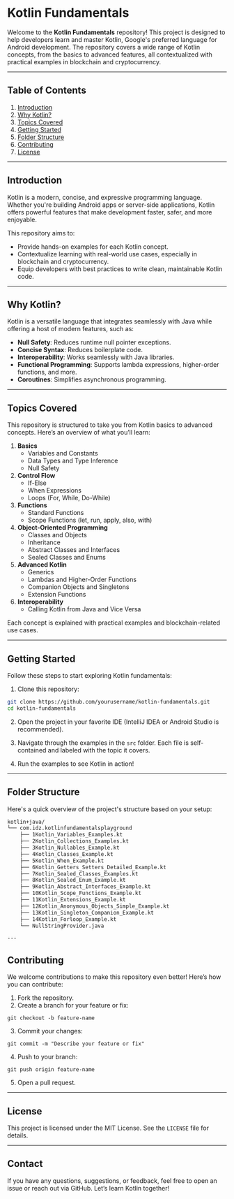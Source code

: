 # Kotlin Fundamentals

Welcome to the **Kotlin Fundamentals** repository! This project is designed to help developers learn and master Kotlin, Google's preferred language for Android development. The repository covers a wide range of Kotlin concepts, from the basics to advanced features, all contextualized with practical examples in blockchain and cryptocurrency.

---

## Table of Contents
1. [Introduction](#introduction)
2. [Why Kotlin?](#why-kotlin)
3. [Topics Covered](#topics-covered)
4. [Getting Started](#getting-started)
5. [Folder Structure](#folder-structure)
6. [Contributing](#contributing)
7. [License](#license)

---

## Introduction
Kotlin is a modern, concise, and expressive programming language. Whether you're building Android apps or server-side applications, Kotlin offers powerful features that make development faster, safer, and more enjoyable.

This repository aims to:
- Provide hands-on examples for each Kotlin concept.
- Contextualize learning with real-world use cases, especially in blockchain and cryptocurrency.
- Equip developers with best practices to write clean, maintainable Kotlin code.

---

## Why Kotlin?
Kotlin is a versatile language that integrates seamlessly with Java while offering a host of modern features, such as:
- **Null Safety**: Reduces runtime null pointer exceptions.
- **Concise Syntax**: Reduces boilerplate code.
- **Interoperability**: Works seamlessly with Java libraries.
- **Functional Programming**: Supports lambda expressions, higher-order functions, and more.
- **Coroutines**: Simplifies asynchronous programming.

---

## Topics Covered
This repository is structured to take you from Kotlin basics to advanced concepts. Here’s an overview of what you’ll learn:

1. **Basics**
   - Variables and Constants
   - Data Types and Type Inference
   - Null Safety
2. **Control Flow**
   - If-Else
   - When Expressions
   - Loops (For, While, Do-While)
3. **Functions**
   - Standard Functions
   - Scope Functions (let, run, apply, also, with)
4. **Object-Oriented Programming**
   - Classes and Objects
   - Inheritance
   - Abstract Classes and Interfaces
   - Sealed Classes and Enums
5. **Advanced Kotlin**
   - Generics
   - Lambdas and Higher-Order Functions
   - Companion Objects and Singletons
   - Extension Functions
6. **Interoperability**
   - Calling Kotlin from Java and Vice Versa

Each concept is explained with practical examples and blockchain-related use cases.

---

## Getting Started
Follow these steps to start exploring Kotlin fundamentals:

1. Clone this repository:

```bash
git clone https://github.com/yourusername/kotlin-fundamentals.git
cd kotlin-fundamentals
```

2. Open the project in your favorite IDE (IntelliJ IDEA or Android Studio is recommended).

3. Navigate through the examples in the `src` folder. Each file is self-contained and labeled with the topic it covers.

4. Run the examples to see Kotlin in action!

---

## Folder Structure
Here's a quick overview of the project's structure based on your setup:

```txt
kotlin+java/
└── com.idz.kotlinfundamentalsplayground
    ├── 1Kotlin_Variables_Examples.kt
    ├── 2Kotlin_Collections_Examples.kt
    ├── 3Kotlin_Nullables_Example.kt
    ├── 4Kotlin_Classes_Example.kt
    ├── 5Kotlin_When_Example.kt
    ├── 6Kotlin_Getters_Setters_Detailed_Example.kt
    ├── 7Kotlin_Sealed_Classes_Examples.kt
    ├── 8Kotlin_Sealed_Enum_Example.kt
    ├── 9Kotlin_Abstract_Interfaces_Example.kt
    ├── 10Kotlin_Scope_Functions_Example.kt
    ├── 11Kotlin_Extensions_Example.kt
    ├── 12Kotlin_Anonymous_Objects_Simple_Example.kt
    ├── 13Kotlin_Singleton_Companion_Example.kt
    ├── 14Kotlin_Forloop_Example.kt
    └── NullStringProvider.java

---
```

## Contributing
We welcome contributions to make this repository even better! Here’s how you can contribute:
1. Fork the repository.
2. Create a branch for your feature or fix:

`git checkout -b feature-name`

3. Commit your changes:

`git commit -m "Describe your feature or fix"`

4. Push to your branch:

`git push origin feature-name`

5. Open a pull request.

---

## License
This project is licensed under the MIT License. See the `LICENSE` file for details.

---

## Contact
If you have any questions, suggestions, or feedback, feel free to open an issue or reach out via GitHub. Let’s learn Kotlin together!
